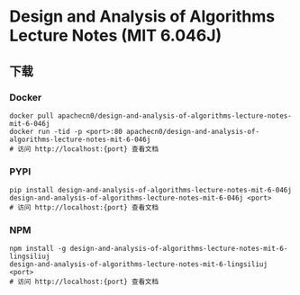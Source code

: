 # Design and Analysis of Algorithms Lecture Notes (MIT 6.046J)

## 下载

### Docker

```
docker pull apachecn0/design-and-analysis-of-algorithms-lecture-notes-mit-6-046j
docker run -tid -p <port>:80 apachecn0/design-and-analysis-of-algorithms-lecture-notes-mit-6-046j
# 访问 http://localhost:{port} 查看文档
```

### PYPI

```
pip install design-and-analysis-of-algorithms-lecture-notes-mit-6-046j
design-and-analysis-of-algorithms-lecture-notes-mit-6-046j <port>
# 访问 http://localhost:{port} 查看文档
```

### NPM

```
npm install -g design-and-analysis-of-algorithms-lecture-notes-mit-6-lingsiliuj
design-and-analysis-of-algorithms-lecture-notes-mit-6-lingsiliuj <port>
# 访问 http://localhost:{port} 查看文档
```